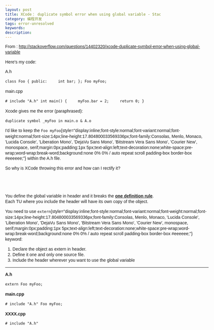 ```yaml
---
layout: post
title: XCode： duplicate symbol error when using global variable - Stack Overflow
category: 编程开发
tags: error-unresolved
keywords: 
description: 
---
```


<div>

<div itemprop="text"
style="display:block;font-style:normal;font-variant:normal;font-weight:normal;font-size:14px;line-height:17.804800033569336px;font-family:Arial, 'Liberation Sans', 'DejaVu Sans', sans-serif;height:470.4375px;padding:0px;text-align:left;text-decoration:none;width:660px;word-wrap:break-word;">

From
: <http://stackoverflow.com/questions/14402320/xcode-duplicate-symbol-error-when-using-global-variable>

Here's my code:

A.h

``` {style="display:block;font-style:normal;font-variant:normal;font-weight:normal;font-size:14px;line-height:17.804800033569336px;font-family:Consolas, Menlo, Monaco, 'Lucida Console', 'Liberation Mono', 'DejaVu Sans Mono', 'Bitstream Vera Sans Mono', 'Courier New', monospace, serif;height:119px;margin:0px 0px 10px;max-height:600px;overflow:auto;padding:5px;text-align:left;text-decoration:none;white-space:pre;width:650px;background:none 0% 0% / auto repeat scroll padding-box border-box #eeeeee;"}
class Foo { public:     int bar; }; Foo myFoo;
```

main.cpp

``` {style="display:block;font-style:normal;font-variant:normal;font-weight:normal;font-size:14px;line-height:17.804800033569336px;font-family:Consolas, Menlo, Monaco, 'Lucida Console', 'Liberation Mono', 'DejaVu Sans Mono', 'Bitstream Vera Sans Mono', 'Courier New', monospace, serif;height:102px;margin:0px 0px 10px;max-height:600px;overflow:auto;padding:5px;text-align:left;text-decoration:none;white-space:pre;width:650px;background:none 0% 0% / auto repeat scroll padding-box border-box #eeeeee;"}
# include "A.h" int main() {     myFoo.bar = 2;     return 0; }
```

Xcode gives me the error (paraphrased):

``` {style="display:block;font-style:normal;font-variant:normal;font-weight:normal;font-size:14px;line-height:17.804800033569336px;font-family:Consolas, Menlo, Monaco, 'Lucida Console', 'Liberation Mono', 'DejaVu Sans Mono', 'Bitstream Vera Sans Mono', 'Courier New', monospace, serif;height:17px;margin:0px 0px 10px;max-height:600px;overflow:auto;padding:5px;text-align:left;text-decoration:none;white-space:pre;width:650px;background:none 0% 0% / auto repeat scroll padding-box border-box #eeeeee;"}
duplicate symbol _myFoo in main.o & A.o
```

I'd like to keep the
`Foo myFoo`{style="display:inline;font-style:normal;font-variant:normal;font-weight:normal;font-size:14px;line-height:17.804800033569336px;font-family:Consolas, Menlo, Monaco, 'Lucida Console', 'Liberation Mono', 'DejaVu Sans Mono', 'Bitstream Vera Sans Mono', 'Courier New', monospace, serif;margin:0px;padding:1px 5px;text-align:left;text-decoration:none;white-space:pre-wrap;word-wrap:break-word;background:none 0% 0% / auto repeat scroll padding-box border-box #eeeeee;"}
within the A.h file.

So why is XCode throwing this error and how can I rectify it?

</div>

</div>

<div>

<div itemprop="text"
style="display:block;font-style:normal;font-variant:normal;font-weight:normal;font-size:14px;line-height:17.804800033569336px;font-family:Arial, 'Liberation Sans', 'DejaVu Sans', sans-serif;height:393.125px;padding:0px;text-align:left;text-decoration:none;width:660px;word-wrap:break-word;">

You define the global variable in header and it breaks the **[one
definition rule](http://en.wikipedia.org/wiki/One_Definition_Rule)**.\
 Each TU where you include the header will have its own copy of the
object.

You need to use
`extern`{style="display:inline;font-style:normal;font-variant:normal;font-weight:normal;font-size:14px;line-height:17.804800033569336px;font-family:Consolas, Menlo, Monaco, 'Lucida Console', 'Liberation Mono', 'DejaVu Sans Mono', 'Bitstream Vera Sans Mono', 'Courier New', monospace, serif;margin:0px;padding:1px 5px;text-align:left;text-decoration:none;white-space:pre-wrap;word-wrap:break-word;background:none 0% 0% / auto repeat scroll padding-box border-box #eeeeee;"}
keyword:

1.  Declare the object as extern in header.
2.  Define it one and only one source file.
3.  Include the header wherever you want to use the global variable

------------------------------------------------------------------------

**A.h**

``` {style="display:block;font-style:normal;font-variant:normal;font-weight:normal;font-size:14px;line-height:17.804800033569336px;font-family:Consolas, Menlo, Monaco, 'Lucida Console', 'Liberation Mono', 'DejaVu Sans Mono', 'Bitstream Vera Sans Mono', 'Courier New', monospace, serif;height:17px;margin:0px 0px 10px;max-height:600px;overflow:auto;padding:5px;text-align:left;text-decoration:none;white-space:pre;width:650px;background:none 0% 0% / auto repeat scroll padding-box border-box #eeeeee;"}
extern Foo myFoo;
```

**main.cpp**

``` {style="display:block;font-style:normal;font-variant:normal;font-weight:normal;font-size:14px;line-height:17.804800033569336px;font-family:Consolas, Menlo, Monaco, 'Lucida Console', 'Liberation Mono', 'DejaVu Sans Mono', 'Bitstream Vera Sans Mono', 'Courier New', monospace, serif;height:51px;margin:0px 0px 10px;max-height:600px;overflow:auto;padding:5px;text-align:left;text-decoration:none;white-space:pre;width:650px;background:none 0% 0% / auto repeat scroll padding-box border-box #eeeeee;"}
# include "A.h" Foo myFoo;
```

**XXXX.cpp**

``` {style="display:block;font-style:normal;font-variant:normal;font-weight:normal;font-size:14px;line-height:17.804800033569336px;font-family:Consolas, Menlo, Monaco, 'Lucida Console', 'Liberation Mono', 'DejaVu Sans Mono', 'Bitstream Vera Sans Mono', 'Courier New', monospace, serif;height:17px;margin:0px 0px 10px;max-height:600px;overflow:auto;padding:5px;text-align:left;text-decoration:none;white-space:pre;width:650px;background:none 0% 0% / auto repeat scroll padding-box border-box #eeeeee;"}
# include "A.h"
```

</div>

</div>







